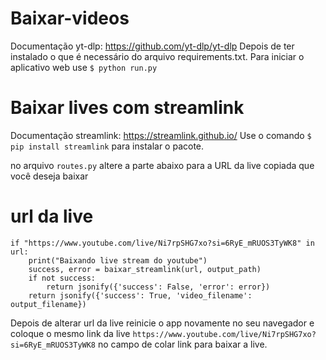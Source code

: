 # Baixar-videos

Documentação yt-dlp: https://github.com/yt-dlp/yt-dlp
Depois de ter instalado o que é necessário do arquivo requirements.txt. Para iniciar o aplicativo web use `$ python run.py`

# Baixar lives com streamlink
Documentação streamlink: https://streamlink.github.io/
Use o comando `$ pip install streamlink` para instalar o pacote.

no arquivo `routes.py` altere a parte abaixo para a URL da live copiada que você deseja baixar
# url da live
    if "https://www.youtube.com/live/Ni7rpSHG7xo?si=6RyE_mRUOS3TyWK8" in url:
        print("Baixando live stream do youtube")
        success, error = baixar_streamlink(url, output_path)
        if not success:
            return jsonify({'success': False, 'error': error})
        return jsonify({'success': True, 'video_filename': output_filename})
Depois de alterar url da live reinicie o app novamente no seu navegador e coloque o mesmo link da live `https://www.youtube.com/live/Ni7rpSHG7xo?si=6RyE_mRUOS3TyWK8` no campo de colar link para baixar a live.
